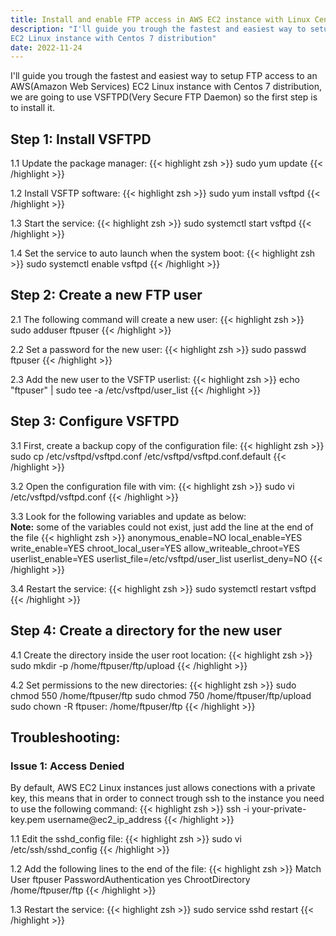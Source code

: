 ```yaml
---
title: Install and enable FTP access in AWS EC2 instance with Linux Centos 7
description: "I'll guide you trough the fastest and easiest way to setup FTP access to an AWS(Amazon Web Services)
EC2 Linux instance with Centos 7 distribution"
date: 2022-11-24
---
```


I'll guide you trough the fastest and easiest way to setup FTP access to an AWS(Amazon Web Services)
EC2 Linux instance with Centos 7 distribution, we are going to use VSFTPD(Very Secure FTP Daemon) so the first
step is to install it.

<h2>Step 1: Install VSFTPD</h2>

1.1 Update the package manager:
{{< highlight zsh >}}
  sudo yum update
{{< /highlight >}}

1.2 Install VSFTP software:
{{< highlight zsh >}}
  sudo yum install vsftpd
{{< /highlight >}}

1.3 Start the service:
{{< highlight zsh >}}
  sudo systemctl start vsftpd
{{< /highlight >}}

1.4 Set the service to auto launch when the system boot:
{{< highlight zsh >}}
  sudo systemctl enable vsftpd
{{< /highlight >}}

<h2>Step 2: Create a new FTP user</h2>

2.1 The following command will create a new user:
{{< highlight zsh >}}
  sudo adduser ftpuser
{{< /highlight >}}

2.2 Set a password for the new user:
{{< highlight zsh >}}
  sudo passwd ftpuser
{{< /highlight >}}

2.3 Add the new user to the VSFTP userlist:
{{< highlight zsh >}}
  echo "ftpuser" | sudo tee -a /etc/vsftpd/user_list
{{< /highlight >}}


<h2>Step 3: Configure VSFTPD</h2>

3.1 First, create a backup copy of the configuration file:
{{< highlight zsh >}}
  sudo cp /etc/vsftpd/vsftpd.conf /etc/vsftpd/vsftpd.conf.default
{{< /highlight >}}

3.2 Open the configuration file with vim:
{{< highlight zsh >}}
  sudo vi /etc/vsftpd/vsftpd.conf
{{< /highlight >}}

3.3 Look for the following variables and update as below:<br>
<strong>Note:</strong> some of the variables could not exist, just add the line at the end of the file
{{< highlight zsh >}}
  anonymous_enable=NO
  local_enable=YES
  write_enable=YES
  chroot_local_user=YES
  allow_writeable_chroot=YES
  userlist_enable=YES
  userlist_file=/etc/vsftpd/user_list
  userlist_deny=NO
{{< /highlight >}}

3.4 Restart the service:
{{< highlight zsh >}}
  sudo systemctl restart vsftpd
{{< /highlight >}}

<h2>Step 4: Create a directory for the new user</h2>

4.1 Create the directory inside the user root location:
{{< highlight zsh >}}
  sudo mkdir -p /home/ftpuser/ftp/upload
{{< /highlight >}}

4.2 Set permissions to the new directories:
{{< highlight zsh >}}
  sudo chmod 550 /home/ftpuser/ftp
  sudo chmod 750 /home/ftpuser/ftp/upload
  sudo chown -R ftpuser: /home/ftpuser/ftp
{{< /highlight >}}

<h2>Troubleshooting:</h2>

<h3>Issue 1: Access Denied</h3>
By default, AWS EC2 Linux instances just allows conections with a private key, this means that
in order to connect trough ssh to the instance you need to use the following command:
{{< highlight zsh >}}
  ssh -i your-private-key.pem username@ec2_ip_address
{{< /highlight >}}

1.1 Edit the sshd_config file:
{{< highlight zsh >}}
  sudo vi /etc/ssh/sshd_config
{{< /highlight >}}

1.2 Add the following lines to the end of the file:
{{< highlight zsh >}}
  Match User ftpuser
    PasswordAuthentication yes
    ChrootDirectory /home/ftpuser/ftp
{{< /highlight >}}

1.3 Restart the service:
{{< highlight zsh >}}
  sudo service sshd restart
{{< /highlight >}}

